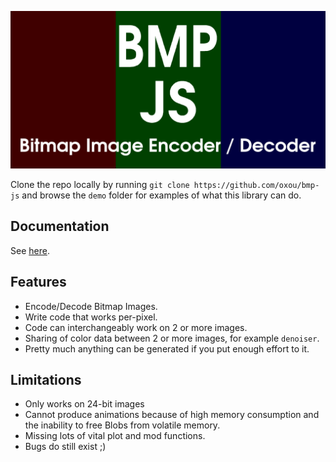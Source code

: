 ![Cover Image](img/cover-2560x1280.png)

Clone the repo locally by running `git clone https://github.com/oxou/bmp-js`
and browse the `demo` folder for examples of what this library can do.

## Documentation
See [here](docs/readme.md).

## Features

- Encode/Decode Bitmap Images.
- Write code that works per-pixel.
- Code can interchangeably work on 2 or more images.
- Sharing of color data between 2 or more images, for example `denoiser`.
- Pretty much anything can be generated if you put enough effort to it.

## Limitations
- Only works on 24-bit images
- Cannot produce animations because of high memory consumption and the inability to free Blobs from volatile memory.
- Missing lots of vital plot and mod functions.
- Bugs do still exist ;)
